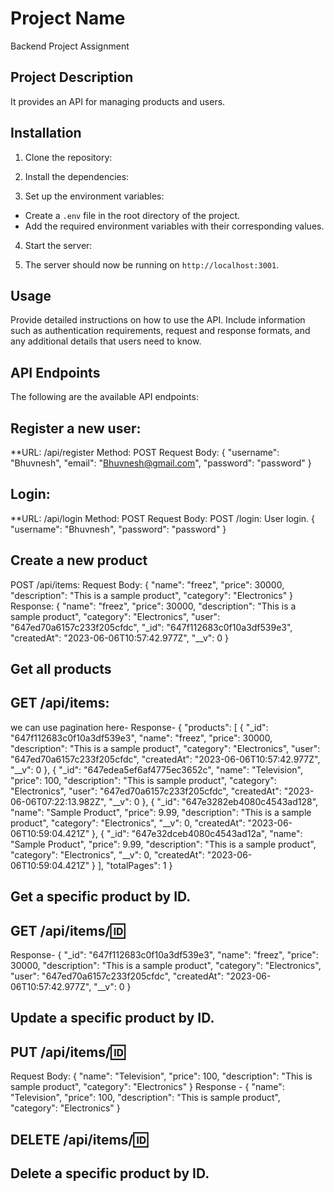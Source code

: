 # Project Name
Backend Project Assignment



## Project Description

It provides an API for managing products and users.

## Installation

1. Clone the repository:


2. Install the dependencies:


3. Set up the environment variables:

- Create a `.env` file in the root directory of the project.
- Add the required environment variables with their corresponding values.

4. Start the server:


5. The server should now be running on `http://localhost:3001`.

## Usage

Provide detailed instructions on how to use the API. Include information such as authentication requirements, request and response formats, and any additional details that users need to know.

## API Endpoints

The following are the available API endpoints:

## Register a new user:

**URL: /api/register
Method: POST
Request Body:
{
    "username": "Bhuvnesh",
    "email": "Bhuvnesh@gmail.com",
    "password": "password"
}

## Login:

**URL: /api/login
Method: POST
Request Body:
POST /login: User login.
{
    "username": "Bhuvnesh",
    "password": "password"
}

## Create a new product
POST /api/items: 
Request Body:
{
  "name": "freez",
  "price": 30000,
  "description": "This is a sample product",
  "category": "Electronics"
}
Response:
{
    "name": "freez",
    "price": 30000,
    "description": "This is a sample product",
    "category": "Electronics",
    "user": "647ed70a6157c233f205cfdc",
    "_id": "647f112683c0f10a3df539e3",
    "createdAt": "2023-06-06T10:57:42.977Z",
    "__v": 0
}
## Get all products

## GET /api/items:
we can use pagination here-
Response-
{
    "products": [
        {
            "_id": "647f112683c0f10a3df539e3",
            "name": "freez",
            "price": 30000,
            "description": "This is a sample product",
            "category": "Electronics",
            "user": "647ed70a6157c233f205cfdc",
            "createdAt": "2023-06-06T10:57:42.977Z",
            "__v": 0
        },
        {
            "_id": "647edea5ef6af4775ec3652c",
            "name": "Television",
            "price": 100,
            "description": "This is sample product",
            "category": "Electronics",
            "user": "647ed70a6157c233f205cfdc",
            "createdAt": "2023-06-06T07:22:13.982Z",
            "__v": 0
        },
        {
            "_id": "647e3282eb4080c4543ad128",
            "name": "Sample Product",
            "price": 9.99,
            "description": "This is a sample product",
            "category": "Electronics",
            "__v": 0,
            "createdAt": "2023-06-06T10:59:04.421Z"
        },
        {
            "_id": "647e32dceb4080c4543ad12a",
            "name": "Sample Product",
            "price": 9.99,
            "description": "This is a sample product",
            "category": "Electronics",
            "__v": 0,
            "createdAt": "2023-06-06T10:59:04.421Z"
        }
    ],
    "totalPages": 1
}

## Get a specific product by ID.
## GET /api/items/:id: 
Response-
{
    "_id": "647f112683c0f10a3df539e3",
    "name": "freez",
    "price": 30000,
    "description": "This is a sample product",
    "category": "Electronics",
    "user": "647ed70a6157c233f205cfdc",
    "createdAt": "2023-06-06T10:57:42.977Z",
    "__v": 0
}
## Update a specific product by ID.
## PUT /api/items/:id: 
Request Body:
{
  "name": "Television",
  "price": 100,
  "description": "This is sample product",
  "category": "Electronics"
}
Response - 
{
  "name": "Television",
  "price": 100,
  "description": "This is sample product",
  "category": "Electronics"
}

## DELETE /api/items/:id: 
## Delete a specific product by ID.






